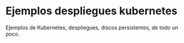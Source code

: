# Ejemplos despliegues kubernetes #
Ejemplos de Kubernetes, despliegues, discos persistentes, de todo un poco.

